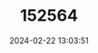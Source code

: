 ---
title: "152564"
category: "Peniocereus viperinus"
draft: false
date: 2024-02-22 13:03:51
languages:
  Spanish; Castilian: ["Viborita"]
---